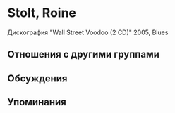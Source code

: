 # Stolt, Roine

Дискография
"Wall Street Voodoo (2 CD)" 2005, Blues

## Отношения с другими группами


## Обсуждения


## Упоминания

